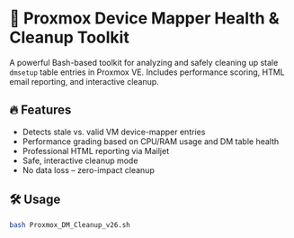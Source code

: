 # 🧹 Proxmox Device Mapper Health & Cleanup Toolkit

A powerful Bash-based toolkit for analyzing and safely cleaning up stale `dmsetup` table entries in Proxmox VE. Includes performance scoring, HTML email reporting, and interactive cleanup.

## 🔥 Features
- Detects stale vs. valid VM device-mapper entries
- Performance grading based on CPU/RAM usage and DM table health
- Professional HTML reporting via Mailjet
- Safe, interactive cleanup mode
- No data loss – zero-impact cleanup

## 🛠 Usage
```bash
bash Proxmox_DM_Cleanup_v26.sh
